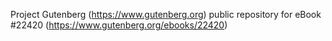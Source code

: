 Project Gutenberg (https://www.gutenberg.org) public repository for eBook #22420 (https://www.gutenberg.org/ebooks/22420)
